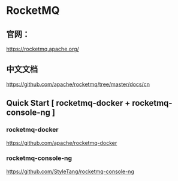 # RocketMQ

## 官网：
https://rocketmq.apache.org/  

##  中文文档
https://github.com/apache/rocketmq/tree/master/docs/cn



## Quick Start [ rocketmq-docker + rocketmq-console-ng ]

###  rocketmq-docker
https://github.com/apache/rocketmq-docker

###  rocketmq-console-ng
https://github.com/StyleTang/rocketmq-console-ng





